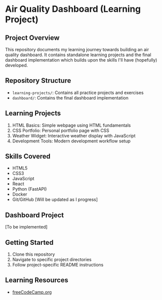 # Air Quality Dashboard (Learning Project) 

## Project Overview
This repository documents my learning journey towards building an air quality dashboard. It contains  standalone learning projects and the final dashboard implementation which builds upon the skills I'll have (hopefully) developed.

## Repository Structure
- `learning-projects/`: Contains all practice projects and exercises
- `dashboard/`: Contains the final dashboard implementation

## Learning Projects
1. HTML Basics: Simple webpage using HTML fundamentals
2. CSS Portfolio: Personal portfolio page with CSS
3. Weather Widget: Interactive weather display with JavaScript
4. Development Tools: Modern development workflow setup

## Skills Covered
- HTML5
- CSS3
- JavaScript
- React
- Python (FastAPI)
- Docker
- Git/GitHub
[Will be updated as I progress]

## Dashboard Project
[To be implemented]

## Getting Started
1. Clone this repository
2. Navigate to specific project directories
3. Follow project-specific README instructions

## Learning Resources
- [freeCodeCamp.org](https://www.freecodecamp.org/)